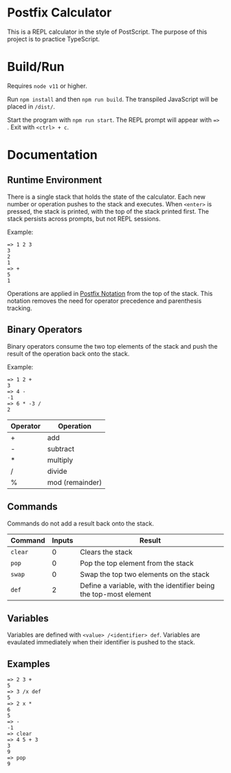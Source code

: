 Postfix Calculator
===========================

This is a REPL calculator in the style of PostScript. The purpose of this project is to practice TypeScript.

Build/Run
================

Requires `node v11` or higher.

Run `npm install` and then `npm run build`. The transpiled JavaScript will be placed in `/dist/`.

Start the program with `npm run start`. The REPL prompt will appear with `=> `. Exit with `<ctrl> + c`.

Documentation
=============

Runtime Environment
-------------------

There is a single stack that holds the state of the calculator. Each new number or operation pushes to the stack and executes. When `<enter>` is pressed, the stack is printed, with the top of the stack printed first. The stack persists across prompts, but not REPL sessions.

Example:
```
=> 1 2 3
3
2
1
=> +
5
1
```

Operations are applied in [Postfix Notation](https://en.wikipedia.org/wiki/Reverse_Polish_notation) from the top of the stack. This notation removes the need for operator precedence and parenthesis tracking.

Binary Operators
----------------

Binary operators consume the two top elements of the stack and push the result of the operation back onto the stack.

Example:
```
=> 1 2 +
3
=> 4 -
-1
=> 6 * -3 /
2
```

| Operator | Operation |
|----------|-----------|
| + | add |
| - | subtract |
| * | multiply |
| / | divide |
| % | mod (remainder) |

Commands
--------

Commands do not add a result back onto the stack.

| Command | Inputs | Result |
| --------|--------|--------|
| `clear` | 0 | Clears the stack |
| `pop`   | 0 | Pop the top element from the stack |
| `swap`  | 0 | Swap the top two elements on the stack |
| `def`   | 2 | Define a variable, with the identifier being the top-most element |

Variables
---------

Variables are defined with `<value> /<identifier> def`. Variables are evaulated immediately when their identifier is pushed to the stack.

Examples
--------

```
=> 2 3 +
5
=> 3 /x def
5
=> 2 x *
6
5
=> -
-1
=> clear
=> 4 5 + 3
3
9
=> pop
9
```